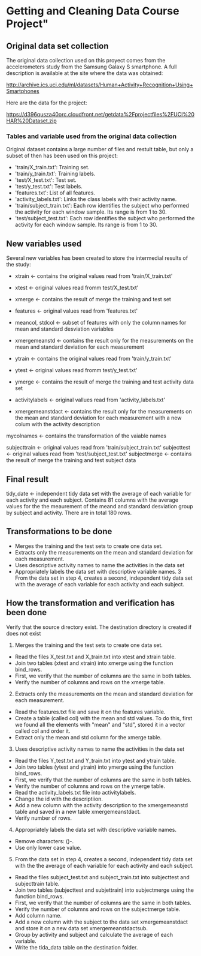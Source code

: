 
# Getting and Cleaning Data Course Project"

## Original data set collection

The original data collection used on this proyect comes from the accelerometers study from the Samsung Galaxy S smartphone. A full description is available at the site where the data was obtained:

http://archive.ics.uci.edu/ml/datasets/Human+Activity+Recognition+Using+Smartphones

Here are the data for the project:

https://d396qusza40orc.cloudfront.net/getdata%2Fprojectfiles%2FUCI%20HAR%20Dataset.zip

### Tables and variable used from the original data collection
Original dataset contains a large number of files and restult table, but only a subset of then has been used on this project:

* 'train/X_train.txt': Training set.
* 'train/y_train.txt': Training labels.
* 'test/X_test.txt': Test set.
* 'test/y_test.txt': Test labels.
* 'features.txt': List of all features.
* 'activity_labels.txt': Links the class labels with their activity name.
* 'train/subject_train.txt': Each row identifies the subject who performed the activity for each window sample. Its range is from 1 to 30. 
* 'test/subject_test.txt': Each row identifies the subject who performed the activity for each window sample. Its range is from 1 to 30. 

## New variables used 
Several new variables has been created to store the intermedial results of the study:

* xtrain <- contains the original values read from 'train/X_train.txt'
* xtest <- original values read fromm test/X_test.txt'
* xmerge <- contains the result of merge the training and test set

* features <- original values read from 'features.txt'
* meancol, stdcol <- subset of features with only the column names for mean and standard desviation variables
* xmergemeanstd <- contains the result only for the measurements on the mean and standard deviation for each measurement 

* ytrain <- contains the original values read from 'train/y_train.txt'
* ytest <- original values read fromm test/y_test.txt'
* ymerge <- contains the result of merge the training and test activity data set
* activitylabels <- original vallues read from 'activity_labels.txt'
* xmergemeanstdact <- contains the result only for the measurements on the mean and standard deviation for each measurement with a new colum with the activity description

mycolnames <- contains the transformation of the vaiable names

subjecttrain <- original values read from 'train/subject_train.txt'
subjecttest <- original values read from 'test/subject_test.txt'
subjectmerge <- contains the result of merge the training and test subject data

## Final result 
tidy_date <- independent tidy data set with the average of each variable for each activity and each subject.  Contains 81 columns with the average values for the the meaurement of the meand and standard desviation group by subject and activity.  There are in total 180 rows.

## Transformations to be done
* Merges the training and the test sets to create one data set.
* Extracts only the measurements on the mean and standard deviation for each measurement.
* Uses descriptive activity names to name the activities in the data set
* Appropriately labels the data set with descriptive variable names.
3 From the data set in step 4, creates a second, independent tidy data set with the average of each variable for each activity and each subject.

## How the transformation and verification has been done
Verify that the source directory exist.  The destination directory is created if does not exist
  
  
1. Merges the training and the test sets to create one data set.
  
* Read the files X_test.txt and X_train.txt into xtest and xtrain table. 
* Join two tables (xtest and xtrain) into xmerge using the function bind_rows.
* First, we verify that the number of columns are the same in both tables.
* Verify the number of columns and rows on the xmerge table.
  
2. Extracts only the measurements on the mean and standard deviation for each measurement.
 
* Read the features.txt file and save it on the features variable.
* Create a table (called col) with the mean and std values.  To do this, first we found all the elements with "mean" and "std", stored it in a vector called col and order it.
* Extract only the mean and std column for the xmerge table.

  
3. Uses descriptive activity names to name the activities in the data set
  
* Read the files Y_test.txt and Y_train.txt into ytest and ytrain table.
* Join two tables (ytest and ytrain) into ymerge using the function bind_rows.
* First, we verify that the number of columns are the same in both tables.  
* Verify the number of columns and rows on the ymerge table.
* Read the activity_labels.txt file into activitylabels.
* Change the id with the descriptiion.  
* Add a new column with the activity description to the xmergemeanstd table and saved in a new table xmergemeanstdact.
* Verify number of rows.
  
  
4. Appropriately labels the data set with descriptive variable names.

* Remove characters: ()-.
* Use only lower case value.
    
5. From the data set in step 4, creates a second, independent tidy data set with the the average of each variable for each activity and each subject.

* Read the files subject_test.txt and subject_train.txt into subjecttest and subjecttrain table.  
* Join two tables (subjecttest and subjettrain) into subjectmerge using the function bind_rows.
* First, we verify that the number of columns are the same in both tables.
* Verify the number of columns and rows on the subjectmerge table.
* Add column name.
* Add a new column with the subject to the data set xmergemeanstdact and store it on a new data set xmergemeanstdactsub.
* Group by activity and subject and calculate the average of each variable.
* Write the tida_data table on the destination folder.
